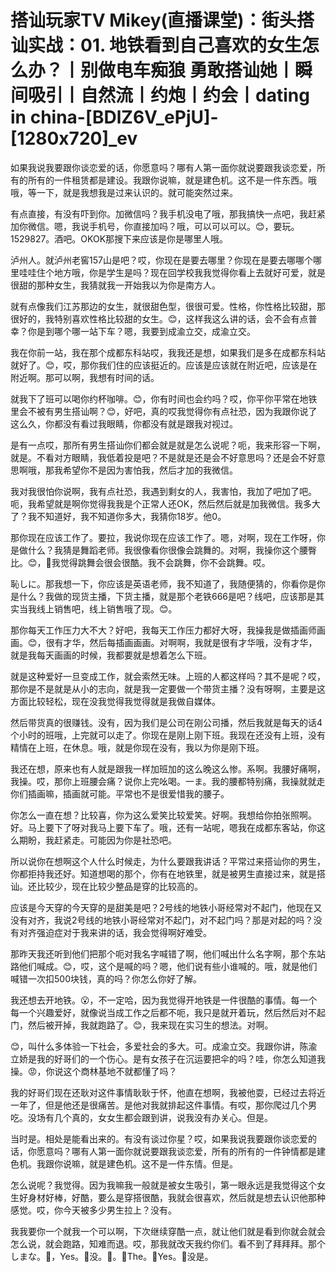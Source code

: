 # 搭讪玩家TV  Mikey(直播课堂)：街头搭讪实战：01. 地铁看到自己喜欢的女生怎么办？丨别做电车痴狼 勇敢搭讪她丨瞬间吸引丨自然流丨约炮丨约会丨dating in china-[BDlZ6V_ePjU]-[1280x720]_ev

如果我说我要跟你谈恋爱的话，你愿意吗？哪有人第一面你就说要跟我谈恋爱，所有的所有的一件租赁都是建设。我跟你说嘛，就是建色机。这不是一件东西。哦哦，等一下，就是我想我是过来认识的。就可能突然过来。

有点直接，有没有吓到你。加微信吗？我手机没电了哦，那我搞快一点吧，我赶紧加你微信。嗯，我说手机号，你直接加吗？哦，可以可以可以。😊，要玩。1529827。酒吧。OKOK那搜下来应该是你是哪里人哦。

泸州人。就泸州老窖157山是吧？哎，你现在是要去哪里？你现在是要去哪哪个哪里哇哇住个地方哦，你是学生是吗？现在回学校我我觉得你看上去就好可爱，就是很甜的那种女生，我猜就我一开始我以为你是南方人。

就有点像我们江苏那边的女生，就很甜色型，很很可爱。性格，你性格比较甜，那很好的，我特别喜欢性格比较甜的女生。😊，这样我这么讲的话，会不会有点普幸？你是到哪个哪一站下车？嗯，我要到成渝立交，成渝立交。

我在你前一站，我在那个成都东科站哎，我我还是想，如果我们是多在成都东科站就好了。😊，哎，那你我们住的应该挺近的。应该是应该就在附近吧，应该是在附近啊。那可以啊，我想有时间的话。

就我下了班可以喝你约杯咖啡。😊，你有时间也会约吗？哎，你平你平常在地铁里会不被有男生搭讪啊？😊，好吧，真的哎我觉得你有点社恐，因为我跟你说了这么久，你都没有看过我眼睛，你都没有就是跟我对视过。

是有一点哎，那所有男生搭讪你们都会就是就是怎么说呢？呃，我来形容一下啊，就是。不看对方眼睛，我低着投是吧？不是就是还是会不好意思吗？还是会不好意思啊哦，那我希望你不是因为害怕我，然后才加的我微信。

我对我很怕你说啊，我有点社恐，我遇到剩女的人，我害怕，我加了吧加了吧。呃，我希望就是啊你觉得我我是个正常人还OK，然后然后就是加我微信。我多大了？我不知道好，我不知道你多大，我猜你18岁。他0。

那你现在应该工作了。要拉，我说你现在应该工作了。嗯，对啊，现在工作呀，你是做什么？我猜是舞蹈老师。我很像看你很像会跳舞的。对啊，我操你这个腰臀比。😊，🎼我觉得跳舞会很会很酷。我不会跳舞，你不会跳舞。哎。

恥しに。那我想一下，你应该是英语老师，我不知道了，我随便猜的，你看你是你是什么？我做的现货主播，下货主播，就是那个老铁666是吧？线吧，应该那是其实当我线上销售吧，线上销售哦了现。😊。

那你每天工作压力大不大？好吧，我每天工作压力都好大呀，我操我是做插画师画画。😊，很有才华，然后每插画画画。对啊啊，我就是很有才华哦，没有才华，就是我每天画画的时候，我都要就是想着怎么下班。

就是这种爱好一旦变成工作，就会索然无味。上班的人都这样吗？其不是呢？哎，那你是不是就是从小的志向，就是我一定要做一个带货主播？没有呀啊，主要是这方面比较轻松，现在没我觉得我觉得就是我做自媒体。

然后带货真的很赚钱。没有，因为我们是公司在刚公司播，然后我就是每天的话4个小时的班哦，上完就可以走了。你现在是刚上刚下班。我现在还没有上班，没有精情在上班，在休息。哦，就是你现在没有，我以为你是刚下班。

我还在想，原来也有人就是跟我一样加班加的这么晚这么惨。系啊。我腰好痛啊，我操。哎，那你上班腰会痛？说你上完吆喝。一ま。我的腰都特别痛，我操就就走你们插画嘛，插画就可能。平常也不是很爱惜我的腰子。

你怎么一直在想？比较喜，你为这么爱笑比较爱笑。好啊。我想给你拍张照啊。好。马上要下了呀对我马上要下车了。哦，还有一站呢，嗯我在成都东客站，你这么期盼，我赶紧走。可能因为你是社恐吧。

所以说你在想啊这个人什么时候走，为什么要跟我讲话？平常过来搭讪你的男生，你都拒持我还好。知道想喝的那个，你有在地铁里，就是被男生直接过来，就是搭讪。还比较少，现在比较少整品是穿的比较高的。

应该是今天穿的今天穿的是甜美是吧？2号线的地铁小哥经常对不起门，他现在又没有对齐，我说2号线的地铁小哥经常对不起门，对不起门吗？那是对起的吗？没有对齐强迫症对于我来讲的话，我会觉得啊好难受。

那昨天我还听到他们把那个呃对我名字喊错了啊，他们喊出什么名字啊，那个东站路他们喊成。😊，哎，这个是喊的吗？嗯，他们说有些小谁喊的。哦，就是他们喊错一次扣500块钱，真的吗？你怎么你好了解。

我还想去开地铁。😮，不一定哈，因为我觉得开地铁是一件很酷的事情。每一个每一个兴趣爱好，就像说当成工作之后都不呃，我只是就开着玩，然后然后对不起门，然后被开掉，我就跑路了。😊，我来现在实习生的想法。对啊。

😊，叫什么多体验一下社会，多爱社会的多大。可。成渝立交。我跟你讲，陈渝立娇是我的好哥们的一个伤心。是有女孩子在沉运要把伞的吗？哇，你怎么知道我操。😡，你说这个商林基地不就都懂了吗？

我的好哥们现在还耿对这件事情耿耿于怀，他直在想啊，我被他耍，已经过去将近一年了，但是他还是很痛苦。是他对我就排起这件事情。有哎，那你爬过几个男吃。没场有几个真的，女女生都会跟到讲，说我没有办关心。但是。

当时是。相处是能看出来的。有没有谈过你星？哎，如果我说我要跟你谈恋爱的话，你愿意吗？哪有人第一面你就说要跟我谈恋爱，所有的所有的一件钟情都是建色机。我跟你说嘛，就是建色机。这不是一件东情。但是。

怎么说呢？我觉得。因为我嘛我一般就是被女生吸引，第一眼永远是我觉得这个女生好身材好棒，好酷，要么是穿搭很酷，我就会很喜欢，然后就是想去认识他那种感觉。哎，你今天被多少男生拉上？没有。

我我要你一个就我一个可以啊，下次继续穿酷一点，就让他们就是看到你就会就会怎么说，就会跑路，知难而退。哎，那我就改天我约你们。看不到了拜拜拜。那个しまな。🎼，Yes。🎼没。🎼。🎼The。🎼Yes。🎼没是。

